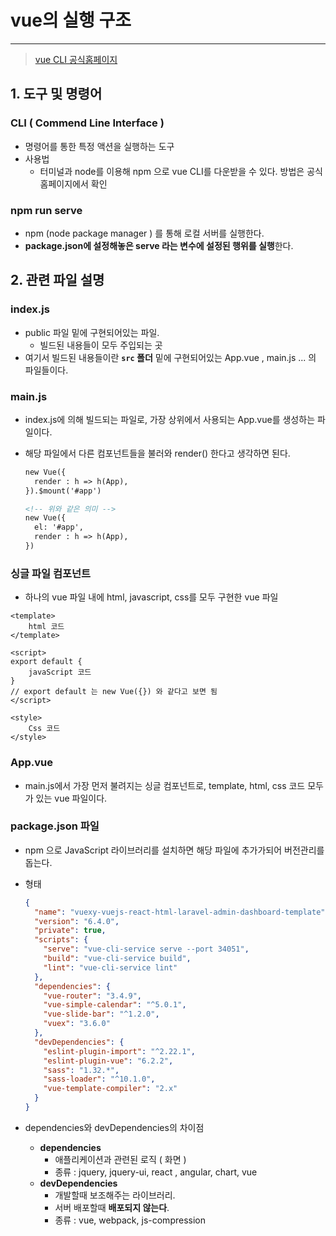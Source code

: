 # vue의 실행 구조 

---

>[vue CLI 공식홈페이지](https://cli.vuejs.org/)

## 1. 도구 및 명령어

### CLI ( Commend Line Interface )

- 명령어를 통한 특정 액션을 실행하는 도구
- 사용법
  - 터미널과 node를 이용해 npm 으로 vue CLI를 다운받을 수 있다. 방법은 공식홈페이지에서 확인 

### npm run serve

- npm (node package manager ) 를 통해 로컬 서버를 실행한다. 
- **package.json에 설정해놓은 serve 라는 변수에 설정된 행위를 실행**한다. 



## 2. 관련 파일 설명

### index.js

- public 파일 밑에 구현되어있는 파일.
  - 빌드된 내용들이 모두 주입되는 곳
- 여기서 빌드된 내용들이란 **`src` 폴더** 밑에 구현되어있는 App.vue , main.js ... 의 파일들이다.

### main.js

- index.js에 의해 빌드되는 파일로, 가장 상위에서 사용되는 App.vue를 생성하는 파일이다. 

- 해당 파일에서 다른 컴포넌트들을 불러와 render() 한다고 생각하면 된다. 

  ```html
  new Vue({
  	render : h => h(App),
  }).$mount('#app')
  
  <!-- 위와 같은 의미 -->
  new Vue({
  	el: '#app',
  	render : h => h(App),
  })
  ```

### 싱글 파일 컴포넌트 

- 하나의 vue 파일 내에 html, javascript, css를 모두 구현한 vue 파일 

```vue
<template>
	html 코드
</template>

<script>
export default {
	javaScript 코드 
}
// export default 는 new Vue({}) 와 같다고 보면 됨
</script>

<style>
	Css 코드 
</style>
```

### App.vue

- main.js에서 가장 먼저 불려지는 싱글 컴포넌트로, template, html, css 코드 모두가 있는 vue 파일이다. 

### package.json 파일

- npm 으로 JavaScript 라이브러리를 설치하면 해당 파일에 추가가되어 버전관리를 돕는다. 

- 형태

  ```json
  {
    "name": "vuexy-vuejs-react-html-laravel-admin-dashboard-template",
    "version": "6.4.0",
    "private": true,
    "scripts": {
      "serve": "vue-cli-service serve --port 34051",
      "build": "vue-cli-service build",
      "lint": "vue-cli-service lint"
    },
    "dependencies": {
      "vue-router": "3.4.9",
      "vue-simple-calendar": "^5.0.1",
      "vue-slide-bar": "^1.2.0",
      "vuex": "3.6.0"
    },
    "devDependencies": {
      "eslint-plugin-import": "^2.22.1",
      "eslint-plugin-vue": "6.2.2",
      "sass": "1.32.*",
      "sass-loader": "^10.1.0",
      "vue-template-compiler": "2.x"
    }
  }
  ```

- dependencies와 devDependencies의 차이점

  - **dependencies**
    - 애플리케이션과 관련된 로직 ( 화면 )
    - 종류 : jquery, jquery-ui, react , angular, chart, vue
  - **devDependencies**
    - 개발할때 보조해주는 라이브러리. 
    - 서버 배포할때 **배포되지 않는다**. 
    - 종류 : vue, webpack, js-compression 
